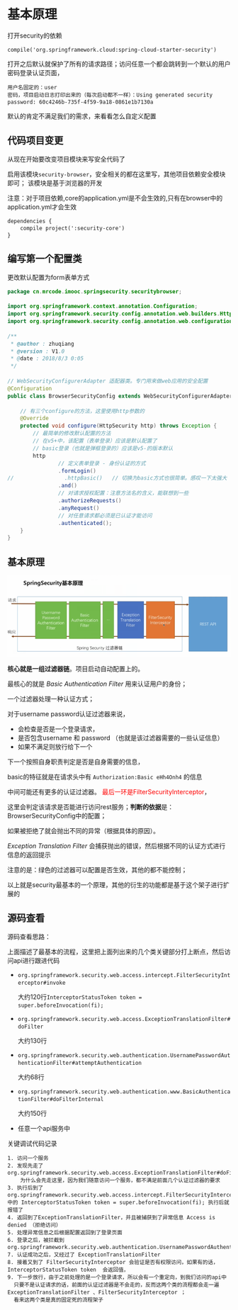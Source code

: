 # 基本原理

打开security的依赖
```
compile('org.springframework.cloud:spring-cloud-starter-security')
```

打开之后默认就保护了所有的请求路径；访问任意一个都会跳转到一个默认的用户密码登录认证页面，

```
用户名固定的：user
密码，项目启动日志打印出来的（每次启动都不一样）：Using generated security password: 60c4246b-735f-4f59-9a18-0861e1b7130a
```

默认的肯定不满足我们的需求，来看看怎么自定义配置

## 代码项目变更
从现在开始要改变项目模块来写安全代码了

启用该模块`security-browser`，安全相关的都在这里写，其他项目依赖安全模块即可；
该模块是基于浏览器的开发

注意：对于项目依赖,core的application.yml是不会生效的,只有在browser中的application.yml才会生效
```
dependencies {
    compile project(':security-core')
}
```

## 编写第一个配置类
更改默认配置为form表单方式
```java
package cn.mrcode.imooc.springsecurity.securitybrowser;

import org.springframework.context.annotation.Configuration;
import org.springframework.security.config.annotation.web.builders.HttpSecurity;
import org.springframework.security.config.annotation.web.configuration.WebSecurityConfigurerAdapter;

/**
 * @author : zhuqiang
 * @version : V1.0
 * @date : 2018/8/3 0:05
 */

// WebSecurityConfigurerAdapter 适配器类。专门用来做web应用的安全配置
@Configuration
public class BrowserSecurityConfig extends WebSecurityConfigurerAdapter {

    // 有三个configure的方法，这里使用http参数的
    @Override
    protected void configure(HttpSecurity http) throws Exception {
        // 最简单的修改默认配置的方法
        // 在v5+中，该配置（表单登录）应该是默认配置了
        // basic登录（也就是弹框登录的）应该是v5-的版本默认
        http
                // 定义表单登录 - 身份认证的方式
                .formLogin()
//                .httpBasic()   // 切换为basic方式也很简单。感叹一下太强大
                .and()
                // 对请求授权配置：注意方法名的含义，能联想到一些
                .authorizeRequests()
                .anyRequest()
                // 对任意请求都必须是已认证才能访问
                .authenticated();
    }
}
```

## 基本原理
![](/assets/image/imooc/spring_secunity/snipaste_20180803_003737.png)

**核心就是一组过滤器链**。项目启动自动配置上的。

最核心的就是 *Basic Authentication Filter* 用来认证用户的身份；

一个过滤器处理一种认证方式；

对于username password认证过滤器来说，
* 会检查是否是一个登录请求，
* 是否包含username 和 password （也就是该过滤器需要的一些认证信息）
* 如果不满足则放行给下一个

下一个按照自身职责判定是否是自身需要的信息，

basic的特征就是在请求头中有 `Authorization:Basic eHh4Onh4` 的信息

中间可能还有更多的认证过滤器。 <font 
color="red">最后一环是FilterSecurityInterceptor</font>，

这里会判定该请求是否能进行访问rest服务；**判断的依据**是：BrowserSecurityConfig中的配置；

如果被拒绝了就会抛出不同的异常（根据具体的原因）。

*Exception Translation Filter*
会捕获抛出的错误，然后根据不同的认证方式进行信息的返回提示

注意的是：绿色的过滤器可以配置是否生效，其他的都不能控制；

以上就是security最基本的一个原理，其他的衍生的功能都是基于这个架子进行扩展的


## 源码查看

源码查看思路：

上面描述了最基本的流程，这里把上面列出来的几个类关键部分打上断点，然后访问api进行跟进代码

* `org.springframework.security.web.access.intercept.FilterSecurityInterceptor#invoke`

  大约120行`InterceptorStatusToken token = super.beforeInvocation(fi);`

* `org.springframework.security.web.access.ExceptionTranslationFilter#doFilter`

  大约130行
* `org.springframework.security.web.authentication.UsernamePasswordAuthenticationFilter#attemptAuthentication`

  大约68行

* `org.springframework.security.web.authentication.www.BasicAuthenticationFilter#doFilterInternal`

  大约150行

* 任意一个api服务中

关键调试代码记录

```
1. 访问一个服务
2. 发现先走了 org.springframework.security.web.access.ExceptionTranslationFilter#doFilter
    为什么会先走这里，因为我们随意访问一个服务，都不满足前面几个认证过滤器的要求
3. 执行后到了org.springframework.security.web.access.intercept.FilterSecurityInterceptor#invoke 
中的 InterceptorStatusToken token = super.beforeInvocation(fi); 执行后就报错了
4. 返回到了ExceptionTranslationFilter，并且被捕获到了异常信息 Access is denied （拒绝访问）
5. 处理异常信息之后根据配置返回到了登录页面
6. 登录之后，被拦截到 org.springframework.security.web.authentication.UsernamePasswordAuthenticationFilter#attemptAuthentication
7. 认证成功之后，又经过了 ExceptionTranslationFilter
8. 接着又到了 FilterSecurityInterceptor 会验证是否有权限访问，如果有的话，InterceptorStatusToken token  会返回值，
9. 下一步放行，由于之前处理的是一个登录请求，所以会有一个重定向，到我们访问的api中
  只要不是认证请求的话，前面的认证过滤器是不会走的，反而这两个类的流程都会走一遍 ExceptionTranslationFilter 、FilterSecurityInterceptor ； 
  看来这两个类是真的固定死的流程架子
```
